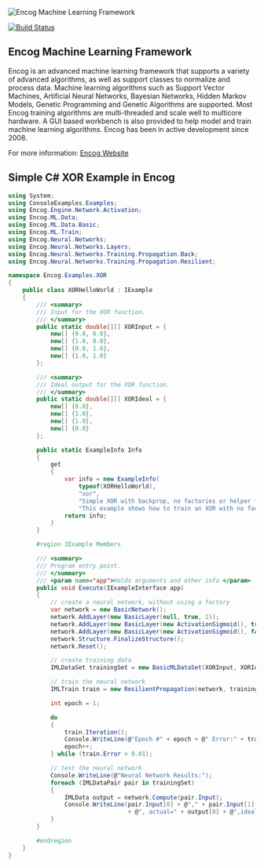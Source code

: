 ![Encog Machine Learning Framework](http://www.heatonresearch.com/images/encog128.png)

[![Build Status](https://travis-ci.org/encog/encog-java-core.svg?branch=master)](https://travis-ci.org/encog/encog-java-core)

Encog Machine Learning Framework
--------------------------------
Encog is an advanced machine learning framework that supports a variety of advanced algorithms, as well as support classes to normalize and process data. Machine learning algorithms such as Support Vector Machines, Artificial Neural Networks, Bayesian Networks, Hidden Markov Models, Genetic Programming and Genetic Algorithms are supported. Most Encog training algorithms are multi-threaded and scale well to multicore hardware. A GUI based workbench is also provided to help model and train machine learning algorithms. Encog has been in active development since 2008.

For more information: [Encog Website](http://www.encog.org)

Simple C# XOR Example in Encog
--------------------------------

```c#
using System;
using ConsoleExamples.Examples;
using Encog.Engine.Network.Activation;
using Encog.ML.Data;
using Encog.ML.Data.Basic;
using Encog.ML.Train;
using Encog.Neural.Networks;
using Encog.Neural.Networks.Layers;
using Encog.Neural.Networks.Training.Propagation.Back;
using Encog.Neural.Networks.Training.Propagation.Resilient;

namespace Encog.Examples.XOR
{
    public class XORHelloWorld : IExample
    {
        /// <summary>
        /// Input for the XOR function.
        /// </summary>
        public static double[][] XORInput = {
            new[] {0.0, 0.0},
            new[] {1.0, 0.0},
            new[] {0.0, 1.0},
            new[] {1.0, 1.0}
        };

        /// <summary>
        /// Ideal output for the XOR function.
        /// </summary>
        public static double[][] XORIdeal = {
            new[] {0.0},
            new[] {1.0},
            new[] {1.0},
            new[] {0.0}
        };

        public static ExampleInfo Info
        {
            get
            {
                var info = new ExampleInfo(
                    typeof(XORHelloWorld),
                    "xor",
                    "Simple XOR with backprop, no factories or helper functions.",
                    "This example shows how to train an XOR with no factories or helper functions.");
                return info;
            }
        }

        #region IExample Members

        /// <summary>
        /// Program entry point.
        /// </summary>
        /// <param name="app">Holds arguments and other info.</param>
        public void Execute(IExampleInterface app)
        {
            // create a neural network, without using a factory
            var network = new BasicNetwork();
            network.AddLayer(new BasicLayer(null, true, 2));
            network.AddLayer(new BasicLayer(new ActivationSigmoid(), true, 3));
            network.AddLayer(new BasicLayer(new ActivationSigmoid(), false, 1));
            network.Structure.FinalizeStructure();
            network.Reset();

            // create training data
            IMLDataSet trainingSet = new BasicMLDataSet(XORInput, XORIdeal);

            // train the neural network
            IMLTrain train = new ResilientPropagation(network, trainingSet);

            int epoch = 1;

            do
            {
                train.Iteration();
                Console.WriteLine(@"Epoch #" + epoch + @" Error:" + train.Error);
                epoch++;
            } while (train.Error > 0.01);

            // test the neural network
            Console.WriteLine(@"Neural Network Results:");
            foreach (IMLDataPair pair in trainingSet)
            {
                IMLData output = network.Compute(pair.Input);
                Console.WriteLine(pair.Input[0] + @"," + pair.Input[1]
                                  + @", actual=" + output[0] + @",ideal=" + pair.Ideal[0]);
            }
        }

        #endregion
    }
}

```
